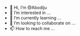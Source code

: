 - 👋 Hi, I’m @Abodiju
- 👀 I’m interested in ...
- 🌱 I’m currently learning ...
- 💞️ I’m looking to collaborate on ...
- 📫 How to reach me ...

<!---
Abodiju/Abodiju is a ✨ special ✨ repository because its `README.md` (this file) appears on your GitHub profile.
You can click the Preview link to take a look at your changes.
--->
